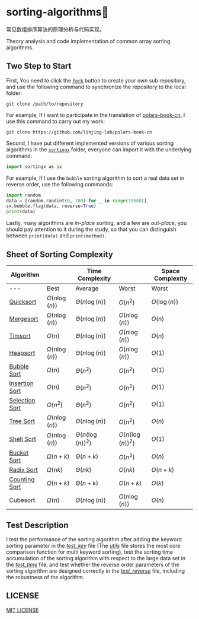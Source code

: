 # sorting-algorithms🎢

常见数组排序算法的原理分析与代码实现。

Theory analysis and code implementation of common array sorting algorithms.

## Two Step to Start

First, You need to click the [`fork`](https://github.com/linjing-lab/sorting-algorithms/fork) button to create your own sub repository, and use the following command to synchronize the repository to the local folder:

```git
git clone /path/to/repository 
```

For example, If I want to participate in the translation of [polars-book-cn](https://github.com/pola-rs/polars-book-cn), I use this command to carry out my work:

```git
git clone https://github.com/linjing-lab/polars-book-cn
```

Second, I have put different implemented versions of various sorting algorithms in the [`sortingx`](./sortingx/) folder, everyone can import it with the underlying command:

```python
import sortingx as sx
```

For example, If I use the `bubble` sorting algorithm to sort a real data set in reverse order, use the following commands:

```python
import random 
data = [random.randint(0, 100) for _ in range(10000)]
sx.bubble.flag(data, reverse=True)
print(data)
```

Lastly, many algorithms are *in-place* sorting, and a few are *out-place*, you should pay attention to it during the study, so that you can distinguish between `print(data)` and `print(method)`.

## Sheet of Sorting Complexity

<div align="center">

|Algorithm||Time Complexity||Space Complexity|
|--|--|--|--|--|
|---|Best|Average|Worst|Worst|
|[Quicksort](./docs/Quicksort.md)|$\Omega(n \log(n))$|$\Theta(n \log(n))$|$O(n^2)$|$O(\log(n))$|
|[Mergesort](./docs/Mergesort.md)|$\Omega(n \log(n))$|$\Theta(n \log(n))$|$O(n \log(n))$|$O(n)$|
|[Timsort](./docs/Timsort.md)|$\Omega(n)$|$\Theta(n \log(n))$|$O(n \log(n))$|$O(n)$|
|[Heapsort](./docs/Heapsort.md)|$\Omega(n \log(n))$|$\Theta(n \log(n))$|$O(n \log(n))$|$O(1)$|
|[Bubble Sort](./docs/Bubblesort.md)|$\Omega(n)$|$\Theta(n^2)$|$O(n^2)$|$O(1)$|
|[Insertion Sort](./docs/Insertionsort.md)|$\Omega(n)$|$\Theta(n^2)$|$O(n^2)$|$O(1)$|
|[Selection Sort](./docs/Selectionsort.md)|$\Omega(n^2)$|$\Theta(n^2)$|$O(n^2)$|$O(1)$|
|[Tree Sort](./docs/Treesort.md)|$\Omega(n \log(n))$|$\Theta(n \log(n))$|$O(n^2)$|$O(n)$|
|[Shell Sort](./docs/Shellsort.md)|$\Omega(n \log (n))$|$\Theta(n(\log (n))^2)$|$O(n(\log (n))^2)$|$O(1)$|
|[Bucket Sort](./docs/Bucketsort.md)|$\Omega(n + k)$|$\Theta(n + k)$|$O(n^2)$|$O(n)$|
|[Radix Sort](./docs/Radixsort.md)|$\Omega(nk)$|$\Theta(nk)$|$O(nk)$|$O(n+k)$|
|[Counting Sort](./docs/Countingsort.md)|$\Omega(n + k)$|$\Theta(n + k)$|$O(n + k)$|$O(k)$|
|Cubesort|$\Omega(n)$|$\Theta(n \log(n))$|$O(n \log(n))$|$O(n)$|

</div>

## Test Description

I test the performance of the sorting algorithm after adding the keyword sorting parameter in the [*test_key*](./test_key.py) file (The [*utils*](./utils.py) file stores the most core comparison function for multi keyword sorting), test the sorting time accumulation of the sorting algorithm with respect to the large data set in the [*test_time*](./test_time.py) file, and test whether the reverse order parameters of the sorting algorithm are designed correctly in the [*test_reverse*](./test_reverse.py) file, including the robustness of the algorithm.

## LICENSE

[MIT LICENSE](./LICENSE)